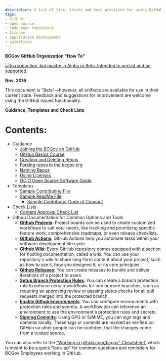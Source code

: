 ```yaml
---
description: A list of tips, tricks and best practices for using GitHub as a code repository for government projects.
tags:
- GitHub
- open source
- code repo repository
- license
- application development
- guidelines
---
```

**BCGov GitHub Organization "How To"**

<a rel="Delivery" href="https://github.com/BCDevExchange/docs/blob/master/discussion/projectstates.md"><img alt="In production, but maybe in Alpha or Beta. Intended to persist and be supported." style="border-width:0" src="https://assets.bcdevexchange.org/images/badges/delivery.svg" title="In production, but maybe in Alpha or Beta. Intended to persist and be supported." /></a>

**Nov, 2016**

This document is "Beta"&mdash;however, all artifacts are available for use in their current state. Feedback and suggestions for improvement are welcome using the GitHub issues functionality.

**Guidance, Templates and Check Lists**


# Contents: #

- Guidance
  - [Joining the BCGov on GitHub](Joining-the-BCGov-on-GitHub.md)
  - [GitHub Basics Course](https://github.com/blog/2245-are-you-new-around-here-introducing-an-on-demand-course-in-github-basics)
  - [Creating and Deleting Repos](Creating-Repos.md)
  - [Forking repos in the bcgov org](Forking-Repos.md)
  - [Naming Repos](Naming-Repos.md)
  - [Using Licenses](using-licenses.md)
  - [OCIO Open Source Software Guide](/ref-docs/96184_Open_Source_Guideline.pdf)
- Templates
  - [Sample Contributing File](SAMPLE-CONTRIBUTING.md)
  - [Sample ReadMe File](SAMPLE-README.md)
    - [Sample Contributor Code of Conduct](SAMPLE-CODE_OF_CONDUCT.md)
- Check Lists
  - [Content Approval Check List](/ref-docs/Open-Content-Assessment-Checklist.pdf)
- Github Documentation for Common Options and Tools
	- **[Github Projects](https://docs.github.com/en/github/managing-your-work-on-github/creating-a-project-board)**: Project boards can be used to create customized workflows to suit your needs, like tracking and prioritizing specific feature work, comprehensive roadmaps, or even release checklists.
  - **[Github Actions](https://docs.github.com/en/actions/learn-github-actions)**: GitHub Actions help you automate tasks within your software development life cycle.
  - **[Github Wiki](https://docs.github.com/en/communities/documenting-your-project-with-wikis/about-wikis)**: Every GitHub repository comes equipped with a section for hosting documentation, called a wiki. You can use your repository's wiki to share long-form content about your project, such as how to use it, how you designed it, or its core principles.
  - **[Github Releases](https://docs.github.com/en/github/administering-a-repository/managing-releases-in-a-repository)**: You can create releases to bundle and deliver iterations of a project to users.
  - **[Setup Branch Protection Rules](https://docs.github.com/en/github/administering-a-repository/managing-a-branch-protection-rule)**: You can create a branch protection rule to enforce certain workflows for one or more branches, such as requiring an approving review or passing status checks for all pull requests merged into the protected branch.
  - **[Enable Github Environments](https://docs.github.com/en/actions/reference/environments)**: You can configure environments with protection rules and secrets. A workflow job can reference an environment to use the environment's protection rules and secrets.
  - **[Signing Commits](https://docs.github.com/en/github/authenticating-to-github/signing-commits)**: Using GPG or S/MIME, you can sign tags and commits locally. These tags or commits are marked as verified on GitHub so other people can be confident that the changes come from a trusted source. 

You can also refer to the ["Working in github.com/bcgov" Cheatsheet](Cheatsheet.md), which is meant to be a quick "look-up" for common questions and reminders for BCGov Employees working in GitHub.
